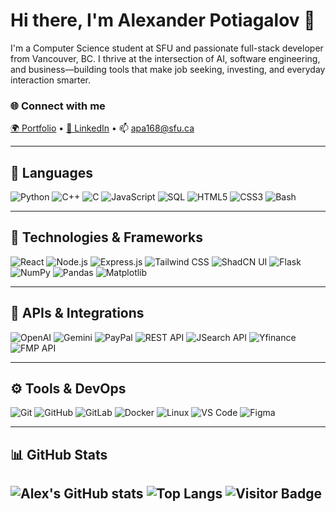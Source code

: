 # Hi there, I'm Alexander Potiagalov 👋

I'm a Computer Science student at SFU and passionate full-stack developer from Vancouver, BC. I thrive at the intersection of AI, software engineering, and business—building tools that make job seeking, investing, and everyday interaction smarter.

### 🌐 Connect with me
[🌍 Portfolio](https://alexanderpotiagalov.github.io) • 
[💼 LinkedIn](https://linkedin.com/in/alexander-potiagalov) • 
📫 apa168@sfu.ca

---

## 🧠 Languages  
![Python](https://img.shields.io/badge/-Python-3776AB?style=flat&logo=python&logoColor=white)
![C++](https://img.shields.io/badge/-C++-00599C?style=flat&logo=c%2B%2B&logoColor=white)
![C](https://img.shields.io/badge/-C-555555?style=flat&logo=c&logoColor=A8B9CC)
![JavaScript](https://img.shields.io/badge/-JavaScript-F7DF1E?style=flat&logo=javascript&logoColor=black)
![SQL](https://img.shields.io/badge/-SQL-4479A1?style=flat&logo=mysql&logoColor=white)
![HTML5](https://img.shields.io/badge/-HTML5-E34F26?style=flat&logo=html5&logoColor=white)
![CSS3](https://img.shields.io/badge/-CSS3-1572B6?style=flat&logo=css3&logoColor=white)
![Bash](https://img.shields.io/badge/-Bash-4EAA25?style=flat&logo=gnu-bash&logoColor=white)

---

## 🧰 Technologies & Frameworks  
![React](https://img.shields.io/badge/-React-20232A?style=flat&logo=react)
![Node.js](https://img.shields.io/badge/-Node.js-339933?style=flat&logo=node.js&logoColor=white)
![Express.js](https://img.shields.io/badge/-Express.js-000000?style=flat&logo=express&logoColor=white)
![Tailwind CSS](https://img.shields.io/badge/-TailwindCSS-06B6D4?style=flat&logo=tailwind-css)
![ShadCN UI](https://img.shields.io/badge/-ShadCNUI-111827?style=flat)
![Flask](https://img.shields.io/badge/-Flask-000000?style=flat&logo=flask)
![NumPy](https://img.shields.io/badge/-NumPy-013243?style=flat&logo=numpy)
![Pandas](https://img.shields.io/badge/-Pandas-150458?style=flat&logo=pandas)
![Matplotlib](https://img.shields.io/badge/-Matplotlib-11557C?style=flat)

---

## 🔌 APIs & Integrations  
![OpenAI](https://img.shields.io/badge/-OpenAI-412991?style=flat&logo=openai&logoColor=white)
![Gemini](https://img.shields.io/badge/-Gemini-000000?style=flat)
![PayPal](https://img.shields.io/badge/-PayPal-00457C?style=flat&logo=paypal&logoColor=white)
![REST API](https://img.shields.io/badge/-REST%20API-000000?style=flat)
![JSearch API](https://img.shields.io/badge/-JSearch-1D4ED8?style=flat)
![Yfinance](https://img.shields.io/badge/-Yfinance-0033A0?style=flat)
![FMP API](https://img.shields.io/badge/-FMP-0A0A23?style=flat)

---

## ⚙️ Tools & DevOps  
![Git](https://img.shields.io/badge/-Git-F05032?style=flat&logo=git&logoColor=white)
![GitHub](https://img.shields.io/badge/-GitHub-181717?style=flat&logo=github)
![GitLab](https://img.shields.io/badge/-GitLab-FCA121?style=flat&logo=gitlab)
![Docker](https://img.shields.io/badge/-Docker-2496ED?style=flat&logo=docker&logoColor=white)
![Linux](https://img.shields.io/badge/-Linux-FCC624?style=flat&logo=linux&logoColor=black)
![VS Code](https://img.shields.io/badge/-VS%20Code-007ACC?style=flat&logo=visual-studio-code)
![Figma](https://img.shields.io/badge/-Figma-F24E1E?style=flat&logo=figma)

---

## 📊 GitHub Stats  
![Alex's GitHub stats](https://github-readme-stats.vercel.app/api?username=AlexanderPotiagalov&show_icons=true&theme=tokyonight&count_private=true&hide=stars)
![Top Langs](https://github-readme-stats.vercel.app/api/top-langs/?username=AlexanderPotiagalov&layout=compact&theme=tokyonight)
![Visitor Badge](https://visitor-badge.glitch.me/badge?page_id=AlexanderPotiagalov)
---
